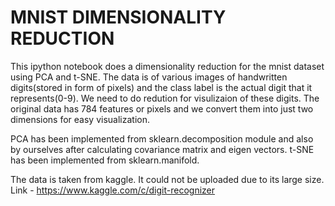 # MNIST DIMENSIONALITY REDUCTION

This ipython notebook does a dimensionality reduction for the mnist dataset using PCA and t-SNE. The data is of various images of handwritten 
digits(stored in form of pixels) and the class label is the actual digit that it represents(0-9). We need to do redution for visulizaion of these digits.
The original data has 784 features or pixels and we convert them into just two dimensions for easy visualization.

PCA has been implemented from sklearn.decomposition module and also by ourselves after calculating covariance matrix and eigen vectors.
t-SNE has been implemented from sklearn.manifold.

The data is taken from kaggle. It could not be uploaded due to its large size.
Link - https://www.kaggle.com/c/digit-recognizer
